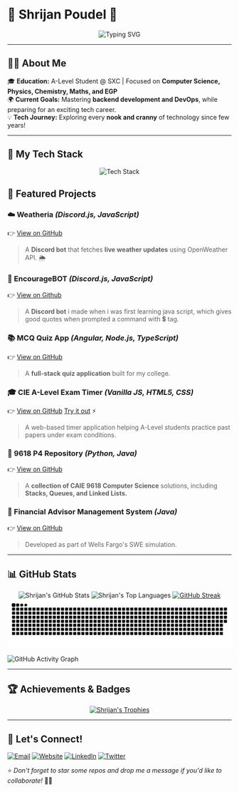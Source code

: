 # 🌟 Shrijan Poudel 🌟

<p align="center">
  <img src="https://readme-typing-svg.demolab.com?font=Fira+Code&weight=500&size=22&duration=1500&pause=200&color=F7B733&center=true&vCenter=true&multiline=true&width=750&height=60&lines=Aspiring+Software+Developer;Tech+Enthusiast+%7C+Passionate+Learner" alt="Typing SVG"/>
</p>

---

## 👨‍💻 About Me

🎓 **Education:** A-Level Student @ SXC | Focused on **Computer Science, Physics, Chemistry, Maths, and EGP**  
🌍 **Current Goals:** Mastering **backend development and DevOps**, while preparing for an exciting tech career.  
💡 **Tech Journey:** Exploring every **nook and cranny** of technology since few years!  

---

## 🚀 My Tech Stack

<p align="center">
  <img src="https://skillicons.dev/icons?i=html,css,bootstrap,tailwind,js,ts,react,svelte,nextjs,angular,deno,nodejs,express,electron,python,java,flutter,dart,androidstudio,mysql,postgres,mongodb,prisma,npm,pnpm,yarn,vscode,eclipse,bash,git,github,postman,figma,ps,pr,ae,xd,au,ai" alt="Tech Stack">
</p>


## 🌟 Featured Projects

### ☁️ Weatheria *(Discord.js, JavaScript)*
👉 [View on GitHub](https://github.com/SlytherSavior/Weatheria-)
> A **Discord bot** that fetches **live weather updates** using OpenWeather API. 🌦️

### 💬 EncourageBOT *(Discord.js, JavaScript)*
👉 [View on Github](https://github.com/SlytherSavior/Encourage-bot-)
> A **Discord bot** i made when i was first learning java script, which gives good quotes when prompted a command with 💲 tag. 

### 📚 MCQ Quiz App *(Angular, Node.js, TypeScript)*
👉 [View on GitHub](https://github.com/SlytherSavior/MCQ_QUIZZ)
> A **full-stack quiz application** built for my college.

### 🎓 CIE A-Level Exam Timer *(Vanilla JS, HTML5, CSS)*
👉 [View on GitHub](https://github.com/SlytherSavior/PastPaper-Timer) [Try it out](https://slythersavior.github.io/PastPaper-Timer/) ⚡
>  A web-based timer application helping A-Level students practice past papers under exam conditions.

### 🔦 9618 P4 Repository *(Python, Java)*
👉 [View on GitHub](https://github.com/SlytherSavior/9618-P4)
> A **collection of CAIE 9618 Computer Science** solutions, including **Stacks, Queues, and Linked Lists.**

### 🏦 Financial Advisor Management System *(Java)*
👉 [View on GitHub](https://github.com/SlytherSavior/Financial-Advisor-Management-System)
> Developed as part of Wells Fargo's SWE simulation.

---

## 📊 GitHub Stats

<p align="center">
  <img src="https://github-readme-stats.vercel.app/api?username=SlytherSavior&theme=vue-dark&show_icons=true&hide_border=true&count_private=true" alt="Shrijan's GitHub Stats">
  <img src="https://github-readme-stats.vercel.app/api/top-langs/?username=SlytherSavior&theme=vue-dark&show_icons=true&hide_border=true&layout=compact" alt="Shrijan's Top Languages">
  <a href="https://git.io/streak-stats"><img src="https://streak-stats.demolab.com?user=SlytherSavior&theme=blood-dark" alt="GitHub Streak" /></a>
  <picture>
  <source media="(prefers-color-scheme: dark)" srcset="https://raw.githubusercontent.com/SlytherSavior/SlytherSavior/output/github-snake-dark.svg" />
  <source media="(prefers-color-scheme: light)" srcset="https://raw.githubusercontent.com/SlytherSavior/SlytherSavior/output/github-snake.svg" />
  <img alt="github-snake" src="https://raw.githubusercontent.com/SlytherSavior/SlytherSavior/output/github-snake.svg" />
  </picture>
</p>

![GitHub Activity Graph](https://github-readme-activity-graph.vercel.app/graph?username=SlytherSavior&theme=react-dark)

---

## 🏆 Achievements & Badges

<p align="center">
  <a href="https://github.com/ryo-ma/github-profile-trophy"><img src="https://github-profile-trophy.vercel.app/?username=SlytherSavior&theme=onedark" alt="Shrijan's Trophies"></a>
</p>

---

## 📧 Let's Connect!

<p align="left">
  <a href="mailto:contact@shrijanpoudel.com.np"><img src="https://img.shields.io/badge/Email-D14836?style=for-the-badge&logo=gmail&logoColor=white" alt="Email"></a>
  <a href="https://shrijanpoudel.com.np"><img src="https://img.shields.io/badge/Website-000000?style=for-the-badge&logo=About.me&logoColor=white" alt="Website"></a>
  <a href="https://linkedin.com/in/slyther"><img src="https://img.shields.io/badge/LinkedIn-0077B5?style=for-the-badge&logo=linkedin&logoColor=white" alt="LinkedIn"></a>
  <a href="https://x.com/SlytherShrijan"><img src="https://img.shields.io/badge/Twitter-1DA1F2?style=for-the-badge&logo=twitter&logoColor=white" alt="Twitter"></a>
</p>

⭐️ *Don't forget to star some repos and drop me a message if you'd like to collaborate!* 🚀🔥
